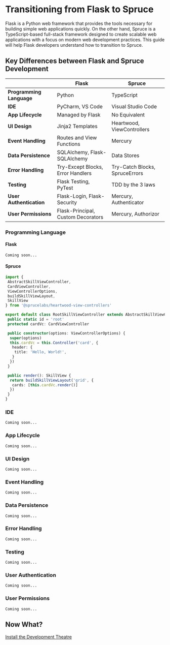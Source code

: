 # Transitioning from Flask to Spruce

Flask is a Python web framework that provides the tools necessary for building simple web applications quickly. On the other hand, Spruce is a TypeScript-based full-stack framework designed to create scalable web applications with a focus on modern web development practices. This guide will help Flask developers understand how to transition to Spruce.

## Key Differences between Flask and Spruce Development

|     | Flask                    | Spruce                   |
|-----------------------|--------------------------|--------------------------|
| **Programming Language** | Python                  | TypeScript               |
| **IDE**                 | PyCharm, VS Code        | Visual Studio Code       |
| **App Lifecycle**       | Managed by Flask        | No Equivalent            |
| **UI Design**           | Jinja2 Templates        | Heartwood, ViewControllers |
| **Event Handling**      | Routes and View Functions | Mercury                  |
| **Data Persistence**    | SQLAlchemy, Flask-SQLAlchemy | Data Stores              |
| **Error Handling**      | Try-Except Blocks, Error Handlers | Try-Catch Blocks, SpruceErrors |
| **Testing**             | Flask Testing, PyTest   | TDD by the 3 laws        |
| **User Authentication** | Flask-Login, Flask-Security | Mercury, Authenticator   |
| **User Permissions**    | Flask-Principal, Custom Decorators | Mercury, Authorizor      |

### Programming Language

#### Flask

```
Coming soon...
```

#### Spruce

```typescript
import {
 AbstractSkillViewController,
 CardViewController,
 ViewControllerOptions,
 buildSkillViewLayout,
 SkillView
} from '@sprucelabs/heartwood-view-controllers'

export default class RootSkillViewController extends AbstractSkillViewController {
 public static id = 'root'
 protected cardVc: CardViewController

 public constructor(options: ViewControllerOptions) {
  super(options)
  this.cardVc = this.Controller('card', {
   header: {
    title: 'Hello, World!',
   }
  })
 }

 public render(): SkillView {
  return buildSkillViewLayout('grid', {
   cards: [this.cardVc.render()]
  })
 }
}

```

### IDE

```
Coming soon...
```

### App Lifecycle

```
Coming soon...
```

### UI Design

```
Coming soon...
```

### Event Handling

```
Coming soon...
```

### Data Persistence

```
Coming soon...
```

### Error Handling

```
Coming soon...
```

### Testing

```
Coming soon...
```

### User Authentication

```
Coming soon...
```

### User Permissions

```
Coming soon...
```

## Now What?

<div class="grid-buttons">
    <a class="btn" href="{{ '/getting-started/development-theatre/' | url }}">Install the Development Theatre</a>
</div>